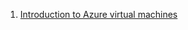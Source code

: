1. [Introduction to Azure virtual machines](https://docs.microsoft.com/en-us/learn/modules/intro-to-azure-virtual-machines/)
